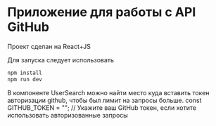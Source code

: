 # Приложение для работы с API GitHub

Проект сделан на React+JS

Для запуска следует использовать 
```bash
npm install
npm run dev
```

В компоненте UserSearch можно найти место куда вставить токен авторизации github, чтобы был лимит на запросы больше.
const GITHUB_TOKEN = ""; // Укажите ваш GitHub токен, если хотите использовать авторизованные запросы
